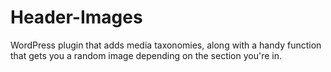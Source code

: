 Header-Images
=============

WordPress plugin that adds media taxonomies, along with a handy function that gets you a random image depending on the section you're in.